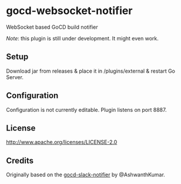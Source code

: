 # gocd-websocket-notifier
WebSocket based GoCD build notifier

*Note*: this plugin is still under development. It might even work.

## Setup
Download jar from releases & place it in /plugins/external & restart Go Server.

## Configuration
Configuration is not currently editable. Plugin listens on port 8887.

## License
http://www.apache.org/licenses/LICENSE-2.0

## Credits
Originally based on the [gocd-slack-notifier](http://github.com/ashwanthkumar/gocd-slack-notifer) by @AshwanthKumar.